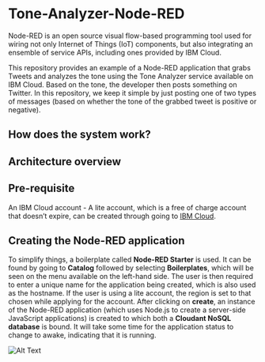 # Tone-Analyzer-Node-RED
Node-RED is an open source visual flow-based programming tool used for wiring not only Internet of Things (IoT) components, but also integrating an ensemble of service APIs, including ones provided by IBM Cloud.

This repository provides an example of a Node-RED application that grabs Tweets and analyzes the tone using the Tone Analyzer service available on IBM Cloud. Based on the tone, the developer then posts something on Twitter. In this repository, we keep it simple by just posting one of two types of messages (based on whether the tone of the grabbed tweet is positive or negative).

## How does the system work?


## Architecture overview


## Pre-requisite
An IBM Cloud account - A lite account, which is a free of charge account that doesn’t expire, can be created through going to [IBM Cloud](http://ibm.biz/SheraaAIFeb18).



## Creating the Node-RED application
To simplify things, a boilerplate called **Node-RED Starter** is used. It can be found by going to **Catalog** followed by selecting **Boilerplates**, which will be seen on the menu available on the left-hand side. The user is then required to enter a unique name for the application being created, which is also used as the hostname. If the user is using a lite account, the region is set to that chosen while applying for the account. After clicking on **create**, an instance of the Node-RED application (which uses Node.js to create a server-side JavaScript applications) is created to which both a **Cloudant NoSQL database** is bound. It will take some time for the application status to change to awake, indicating that it is running.

![Alt Text](https://j.gifs.com/59WvjB.gif)

























